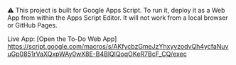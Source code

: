 ⚠️ This project is built for Google Apps Script.
To run it, deploy it as a Web App from within the Apps Script Editor.
It will not work from a local browser or GitHub Pages.

Live App: [Open the To-Do Web App] https://script.google.com/macros/s/AKfycbzGmeJzYhxyvzodvQh4ycfaNuvuGp0851rVaXQxpWAy0wX8E-B4BlQlQoqOKeR7BcF_CQ/exec
